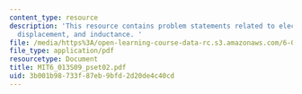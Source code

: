 ```yaml
---
content_type: resource
description: 'This resource contains problem statements related to electric field,
  displacement, and inductance. '
file: /media/https%3A/open-learning-course-data-rc.s3.amazonaws.com/6-013-electromagnetics-and-applications-spring-2009/3b001b98733f87eb9bfd2d20de4c40cd_MIT6_013S09_pset02.pdf
file_type: application/pdf
resourcetype: Document
title: MIT6_013S09_pset02.pdf
uid: 3b001b98-733f-87eb-9bfd-2d20de4c40cd
---
```

